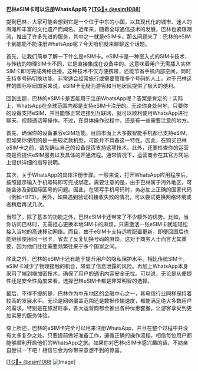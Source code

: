 **巴林eSIM卡可以注册WhatsApp吗？[[TG💪+ @esim1088](https://t.me/s/esim1088)]**

提到巴林，大家可能会想到它是一个位于中东的小国，以其现代化的城市、迷人的海滩和丰富的文化遗产而闻名。近年来，随着全球通信技术的发展，巴林也紧跟潮流，推出了许多先进的服务，其中之一就是eSIM卡。那么问题来了：巴林的eSIM卡到底能不能注册WhatsApp呢？今天咱们就来聊聊这个话题。

首先，让我们简单了解一下什么是eSIM卡。eSIM卡是一种嵌入式的SIM卡技术，与传统的物理SIM卡不同，它是直接集成在设备中的。这意味着用户无需插入实体SIM卡即可完成网络连接。这种技术不仅方便携带，还能节省手机内部空间，同时支持多号码切换功能，非常适合经常旅行或需要管理多个号码的人士。对于巴林这样的国际枢纽国家来说，eSIM卡无疑为游客和当地居民提供了极大的便利。

回到主题，巴林的eSIM卡是否能用于注册WhatsApp呢？答案是肯定的！实际上，WhatsApp在全球范围内都是支持eSIM卡注册的。无论你身处何地，只要你的设备支持eSIM，并且能够正常连接到互联网，就可以顺利使用WhatsApp进行聊天、视频通话等操作。不过，在具体操作过程中，还是有一些需要注意的地方。

首先，确保你的设备兼容eSIM功能。目前市面上大多数智能手机都已支持eSIM，但如果你使用的是一些较老款机型，可能并不具备这一特性。因此，在购买巴林eSIM卡之前，请先确认自己的设备是否支持这项技术。此外，还要检查你的运营商是否提供eSIM服务以及具体的开通流程。通常情况下，运营商会在其官方网站上提供详细的指导说明。

其次，关于WhatsApp的具体注册步骤。一般来说，打开WhatsApp应用程序后，按照提示输入手机号码即可完成绑定。需要注意的是，由于巴林属于海外地区，可能会涉及到国际区号的问题。因此，在填写手机号码时，务必加上正确的国家代码（例如+973）。另外，如果遇到验证码接收失败的情况，可以尝试更换网络环境或者稍后再试几次。

当然了，除了基本的功能之外，巴林eSIM卡还带来了不少额外的优势。比如，当你访问巴林时，无需担心更换本地SIM卡的麻烦，只需激活一张eSIM卡就能轻松接入当地的高速移动网络。而且，由于eSIM卡支持远程配置更新，即便回国后也能继续使用同一张卡，省去了反复切换号码的麻烦。这对于商务人士而言尤其重要，因为他们往往需要频繁往来于多个国家之间。

除此之外，巴林的eSIM卡还有助于提升用户的隐私保护水平。相比传统SIM卡，eSIM卡减少了物理接触的机会，降低了信息泄露的风险。再加上WhatsApp本身采用了端到端加密技术，确保了用户的通讯内容安全无忧。可以说，无论是从便捷性还是安全性角度来看，选择巴林eSIM卡都是非常明智的选择。

最后，不得不提的是，巴林作为中东地区的金融中心之一，其电信行业同样保持着较高的发展水平。无论是网络覆盖范围还是数据传输速度，都能满足绝大多数用户的需求。特别是在旅游旺季，各大运营商都会推出各种优惠套餐，让游客享受到更加实惠的服务体验。

综上所述，巴林的eSIM卡完全可以用来注册WhatsApp，并且在整个过程中并没有太多复杂之处。只要提前做好准备工作，遵循正确的操作流程，相信每位用户都能够顺利开启他们的WhatsApp之旅。如果你对巴林eSIM卡感兴趣的话，不妨亲自尝试一下吧！相信它会为你带来意想不到的惊喜。

[[TG💪+ @esim1088](https://t.me/s/esim1088) ![Image](https://i.postimg.cc/4NQfJmqS/Snipaste-2025-05-13-00-14-12.png)]